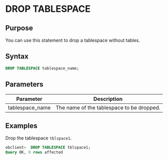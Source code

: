 # DROP TABLESPACE

## Purpose

You can use this statement to drop a tablespace without tables.

## Syntax

```sql
DROP TABLESPACE tablespace_name;
```

## Parameters

| Parameter | Description |
|-----------------|-----------------------|
| tablespace_name | The name of the tablespace to be dropped.  |

## Examples

Drop the tablespace `tblspace1`.

```sql
obclient>  DROP TABLESPACE tblspace1;
Query OK, 0 rows affected
```
